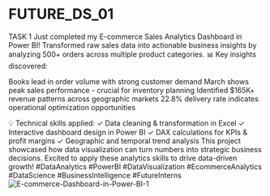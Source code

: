 # FUTURE_DS_01
TASK 1
Just completed my E-commerce Sales Analytics Dashboard in Power BI!
Transformed raw sales data into actionable business insights by analyzing 500+ orders across multiple product categories.
📊 Key insights discovered:

Books lead in order volume with strong customer demand
March shows peak sales performance - crucial for inventory planning
Identified $165K+ revenue patterns across geographic markets
22.8% delivery rate indicates operational optimization opportunities

💡 Technical skills applied:
✓ Data cleaning & transformation in Excel
✓ Interactive dashboard design in Power BI
✓ DAX calculations for KPIs & profit margins
✓ Geographic and temporal trend analysis
This project showcased how data visualization can turn numbers into strategic business decisions. Excited to apply these analytics skills to drive data-driven growth!
#DataAnalytics #PowerBI #DataVisualization #EcommerceAnalytics #DataScience #BusinessIntelligence #FutureInterns
![E-commerce-Dashboard-in-Power-BI-1](https://github.com/user-attachments/assets/ca1551b0-0767-41e1-bc58-142fab2bb2d9)
